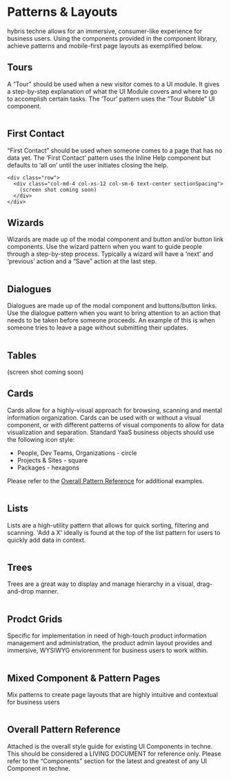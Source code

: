 <!--SIDENAVCONFIG
	{
		"showLeftNav": true,
		"navigation": [
      {
        "text": "Tours",
        "id": "#patterns-tours"
      },
      {
        "text": "First Contact",
        "id": "#patterns-first"
      },
      {
        "text": "Wizards",
        "id": "#patterns-wizard"
      },
      {
        "text": "Dialogues",
        "id": "#patterns-Dialogues"
      },
      {
        "text": "Tables",
        "id": "#patterns-tables"
      },
      {
        "text": "Cards",
        "id": "#patterns-cards"
      },
			{
				"text": "Lists",
				"id": "#patterns-lists"
			},
      {
        "text": "Trees",
        "id": "#patterns-trees"
      },
      {
        "text": "Product Grids",
        "id": "#patterns-retail-product-grids"
      },
      {
        "text": "Mixed Component & Pattern Pages",
        "id": "#patterns-mixed-pattern-pages"
      },  
      {
        "text": "Overall Style Reference",
        "id": "#patterns-overall-pattern-reference"
      }
    ]
	}
-->

<!---{
  "text": "Standard Add/Edit/Delete Page Header",
  "id": "#patterns-header"
}, --->

<div class="hyPatternsPage container-fluid" >
  <div class="row">
    <h1>Patterns & Layouts</h1>
    <p>hybris techne allows for an immersive, consumer-like experience for business users. Using the components provided in the component library, achieve patterns and mobile-first page layouts as exemplified below.</p>
  </div>
  <section id="patterns-tours" class="page">
    <h2>Tours</h2>
    <p>A “Tour” should be used when a new visitor comes to a UI module.  It gives a step-by-step explanation of what the UI Module covers and where to go to accomplish certain tasks.  The ‘Tour’ pattern uses the “Tour Bubble” UI component.</p>
    <div class="row">
      <div class="col-md-4 col-xs-12 col-sm-6 text-center sectionSpacing">
        <a class="js_fullscreen" data-toggle="modal" data-id="images/fullscreen/tour_mobile.png" title="View Full Image" href="#viewFullscreen">
          <img src="images/thumbnails/tour_mobile.jpg" alt="" class="img-thumbnail">
        </a>
      </div>
      <div class="col-md-4 col-xs-12 col-sm-6 text-center sectionSpacing">
        <a class="js_fullscreen" data-toggle="modal" data-id="images/fullscreen/Tour_desktop_1.jpg" title="View Full Image" href="#viewFullscreen">
          <img src="images/thumbnails/Tour_desktop_1.jpg" alt="" class="img-thumbnail">
        </a>
      </div>
      <div class="col-md-4 col-xs-12 col-sm-6 text-center sectionSpacing">
        <a class="js_fullscreen" data-toggle="modal" data-id="images/fullscreen/Tour_desktop_2.jpg" title="View Full Image" href="#viewFullscreen">
          <img src="images/thumbnails/Tour_desktop_1.jpg" alt="" class="img-thumbnail">
        </a>
      </div>
    </div>
  </section>
  <section id="patterns-card-pages" class="page">
    <h2>First Contact</h2>
    <p>“First Contact” should be used when someone comes to a page that has no data yet.  The ‘First Contact’ pattern uses the Inline Help component but defaults to ‘all on’ until the user initiates closing the help. </p>

    <div class="row">
      <div class="col-md-4 col-xs-12 col-sm-6 text-center sectionSpacing">
        (screen shot coming soon)
      </div>
    </div>
  </section>
  <section id="patterns-wizard" class="page">
    <h2>Wizards</h2>
    <p>Wizards are made up of the modal component and button and/or button link components. Use the wizard pattern when you want to guide people through a step-by-step process. Typically a wizard will have a ‘next’ and ‘previous’ action and a “Save” action at the last step. </p>
    <div class="row">
      <div class="col-md-4 col-xs-12 col-sm-6 text-center sectionSpacing">
        <a class="js_fullscreen" data-toggle="modal" data-id="images/fullscreen/wizard-desktop.jpg" title="View Full Image" href="#viewFullscreen">
          <img src="images/thumbnails/wizard.jpg" alt="" class="img-thumbnail">
        </a>
      </div>
      <div class="col-md-4 col-xs-12 col-sm-6 text-center sectionSpacing">
        <a class="js_fullscreen" data-toggle="modal" data-id="images/fullscreen/wizard_mobile.png" title="View Full Image" href="#viewFullscreen">
          <img src="images/thumbnails/wizard_mobile.jpg" alt="" class="img-thumbnail">
        </a>
      </div>
    </div>
  </section>
  <section id="patterns-Dialogues" class="page">
    <h2>Dialogues</h2>
    <p>Dialogues are made up of the modal component and buttons/button links. Use the dialogue pattern when you want to bring attention to an action that needs to be taken before someone proceeds.  An example of this is when someone tries to leave a page without submitting their updates. </p>
    <div class="row">
      <div class="col-md-4 col-xs-12 col-sm-6 text-center sectionSpacing">
        <a class="js_fullscreen" data-toggle="modal" data-id="images/fullscreen/Dialogues.jpg" title="View Full Image" href="#viewFullscreen">
          <img src="images/thumbnails/Dialogues.jpg" alt="" class="img-thumbnail">
        </a>
      </div>
    </div>
  </section>
  <section id="patterns-tables" class="page">
    <h2>Tables</h2>
    <p></p>
    <div class="row">
      <div class="col-md-4 col-xs-12 col-sm-6 text-center sectionSpacing">
        (screen shot coming soon)
      </div>
    </div>
  </section>
  <section id="patterns-cards" class="page">
    <h2>Cards</h2>
    <p>Cards allow for a highly-visual approach for browsing, scanning and mental information organization. Cards can be used with or without a visual component, or with different patterns of visual components to allow for data visualization and separation. Standard YaaS business objects should use the following icon style:</p>
    <ul>
      <li>People, Dev Teams, Organizations - circle</li>
      <li>Projects & Sites - square</li>
      <li>Packages - hexagons</li>
    </ul>
    <p>Please refer to the <a href="#patterns-overall-pattern-reference">Overall Pattern Reference</a> for additional examples.</p>
    <div class="row">
      <div class="col-md-4 col-xs-12 col-sm-6 text-center sectionSpacing">
        <a class="js_fullscreen" data-toggle="modal" data-id="images/fullscreen/cards-Packages.jpg" title="View Full Image" href="#viewFullscreen">
          <img src="images/thumbnails/cards-Packages.jpg" alt="" class="img-thumbnail">
        </a>
      </div>
      <div class="col-md-4 col-xs-12 col-sm-6 text-center sectionSpacing">
        <a class="js_fullscreen" data-toggle="modal" data-id="images/fullscreen/cards-team_Members.jpg" title="View Full Image" href="#viewFullscreen">
          <img src="images/thumbnails/cards-team_Members.jpg" alt="" class="img-thumbnail">
        </a>
      </div>
      <div class="col-md-4 col-xs-12 col-sm-6 text-center sectionSpacing">
        <a class="js_fullscreen" data-toggle="modal" data-id="images/fullscreen/cards-mobile.png" title="View Full Image" href="#viewFullscreen">
          <img src="images/thumbnails/Cards-mobile.jpg" alt="" class="img-thumbnail">
        </a>
      </div>
    </div>
  </section>
  <section id="patterns-lists" class="page">
    <h2>Lists</h2>
    <p>Lists are a high-utility pattern that allows for quick sorting, filtering and scanning. 'Add a X' ideally is found at the top of the list pattern for users to quickly add data in context. </p>
    <div class="row">
      <div class="col-md-4 col-xs-12 col-sm-6 text-center sectionSpacing">
        <a class="js_fullscreen" data-toggle="modal" data-id="images/fullscreen/list-team_Members.jpg" title="View Full Image" href="#viewFullscreen">
          <img src="images/thumbnails/list-team_Members.jpg" alt="" class="img-thumbnail">
        </a>
      </div>
      <div class="col-md-4 col-xs-12 col-sm-6 text-center sectionSpacing">
        <a class="js_fullscreen" data-toggle="modal" data-id="images/fullscreen/list-Packages.jpg" title="View Full Image" href="#viewFullscreen">
          <img src="images/thumbnails/lists-Packages.jpg" alt="" class="img-thumbnail">
        </a>
      </div>
      <div class="col-md-4 col-xs-12 col-sm-6 text-center sectionSpacing">
        <a class="js_fullscreen" data-toggle="modal" data-id="images/fullscreen/table_mobile.png" title="View Full Image" href="#viewFullscreen">
          <img src="images/thumbnails/table_mobile.jpg" alt="" class="img-thumbnail">
        </a>
      </div>
    </div>
  </section>
  <section id="patterns-trees" class="page">
    <h2>Trees</h2>
    <p>Trees are a great way to display and manage hierarchy in a visual, drag-and-drop manner.</p>
    <div class="row">
      <div class="col-md-4 col-xs-12 col-sm-6 text-center sectionSpacing">
        <a class="js_fullscreen" data-toggle="modal" data-id="images/fullscreen/Trees_desktop.jpg" title="View Full Image" href="#viewFullscreen">
          <img src="images/thumbnails/Trees_desktop.jpg" alt="" class="img-thumbnail">
        </a>
      </div>
      <div class="col-md-4 col-xs-12 col-sm-6 text-center sectionSpacing">
        <a class="js_fullscreen" data-toggle="modal" data-id="images/fullscreen/Trees_mobile.png" title="View Full Image" href="#viewFullscreen">
          <img src="images/thumbnails/Trees_mobile.jpg" alt="" class="img-thumbnail">
        </a>
      </div>
    </div>
  </section>
  <section id="patterns-retail-product-grids" class="page">
    <h2>Prodct Grids</h2>
    <p>Specific for implementation in need of high-touch product information management and administration, the product admin layout provides and immersive, WYSIWYG enviorenment for business users to work within.</p>
    <div class="row">
      <div class="col-md-4 col-xs-12 col-sm-6 text-center sectionSpacing">
        <a class="js_fullscreen" data-toggle="modal" data-id="images/fullscreen/Products_desktop.jpg" title="View Full Image" href="#viewFullscreen">
          <img src="images/thumbnails/Products_desktop.jpg" alt="" class="img-thumbnail">
        </a>
      </div>
      <div class="col-md-4 col-xs-12 col-sm-6 text-center sectionSpacing">
        <a class="js_fullscreen" data-toggle="modal" data-id="images/fullscreen/Products_tablet.png" title="View Full Image" href="#viewFullscreen">
          <img src="images/thumbnails/Products_tablet.jpg" alt="" class="img-thumbnail">
        </a>
      </div>
      <div class="col-md-4 col-xs-12 col-sm-6 text-center sectionSpacing">
        <a class="js_fullscreen" data-toggle="modal" data-id="images/fullscreen/products-mobile.png" title="View Full Image" href="#viewFullscreen">
          <img src="images/thumbnails/Products-mobile.jpg" alt="" class="img-thumbnail">
        </a>
      </div>
    </div>
  </section>
  <section id="patterns-mixed-pattern-pages" class="page">
    <h2>Mixed Component & Pattern Pages</h2>
    <p>Mix patterns to create page layouts that are highly intuitive and contextual for business users</p>
    <div class="row">
      <div class="col-md-4 col-xs-12 col-sm-6 text-center sectionSpacing">
        <a class="js_fullscreen" data-toggle="modal" data-id="images/fullscreen/MixedPatterns_Package.jpg" title="View Full Image" href="#viewFullscreen">
          <img src="images/thumbnails/MixedPatterns_Package.jpg" alt="" class="img-thumbnail">
        </a>
      </div>
      <div class="col-md-4 col-xs-12 col-sm-6 text-center sectionSpacing">
        <a class="js_fullscreen" data-toggle="modal" data-id="images/fullscreen/MixedPatterns_Organization.jpg" title="View Full Image" href="#viewFullscreen">
          <img src="images/thumbnails/MixedPatterns_Organization.jpg" alt="" class="img-thumbnail">
        </a>
      </div>
      <div class="col-md-4 col-xs-12 col-sm-6 text-center sectionSpacing">
        <a class="js_fullscreen" data-toggle="modal" data-id="images/fullscreen/ProjectDetails-mobile.png" title="View Full Image" href="#viewFullscreen">
          <img src="images/thumbnails/ProjectDetails-mobile.png" alt="" class="img-thumbnail">
        </a>
      </div>
    </div>
  </section>
  <!---
  <section id="patterns-header" class="page">
    <h2>Standard Add/Edit/Delete Page Header</h2>
    <p>At “leaf” level pages where there are add, edit or delete actions available use the standard, mobile-first page header. In this pattern, always display “Save”, “Cancel” and “Back”. </p>
    <ul>
      <li><strong>“Save”</strong> commits adds or updates.</li>
      <li><strong>“Cancel”</strong> discards any updates in progress and brings the person back to the previous page they were on; acting as a historical “back”.</li>
      <li><strong>“Back”</strong>  in the left navigation and button link act as a hierarchical ‘back’. </li>
      <li><strong>NOTE:</strong> It is standard practice to use the dialog pattern to warn people if they try and leave a CRUD operations page without saving their updates.</li>
    </ul>
    <div class="row">
      <div class="col-md-4 col-xs-12 col-sm-6 text-center sectionSpacing">
        <a class="js_fullscreen" data-toggle="modal" data-id="images/fullscreen/standard-header.jpg" title="View Full Image" href="#viewFullscreen">
          <img src="images/thumbnails/standard-header.jpg" alt="" class="img-thumbnail">
        </a>
      </div>
      <div class="col-md-4 col-xs-12 col-sm-6 text-center sectionSpacing">
        <a class="js_fullscreen" data-toggle="modal" data-id="images/fullscreen/standard-header_mobile.png" title="View Full Image" href="#viewFullscreen">
          <img src="images/thumbnails/standard-header_mobile.jpg" alt="" class="img-thumbnail">
        </a>
      </div>
    </div>
  </section>
  --->
  <section id="patterns-overall-pattern-reference" class="page">
    <h2>Overall Pattern Reference</h2>
    <p>Attached is the overall style guide for existing UI Components in techne.  This should be considered a LIVING DOCUMENT for reference only.  Please refer to the “Components” section for the latest and greatest of any UI Component in techne.</p>
    <div class="row">
      <div class="col-md-4 col-xs-12 col-sm-6 text-center sectionSpacing">
        <a class="js_fullscreen" data-toggle="modal" data-id="images/fullscreen/techne_styles.png" title="View Full Image" href="#viewFullscreen">
          <img src="images/thumbnails/techne_styles.jpg" alt="" class="img-thumbnail">
        </a>
      </div>
    </div>
  </section>
  <div class="modal fade bs-example-modal-lg" id="viewFullscreen">
    <div class="modal-dialog modal-lg">
      <div class="modal-content">
        <div>
          <img src="" class="showFullscreen">
        </div>
      </div>
    </div>
  </div>    
</div>
